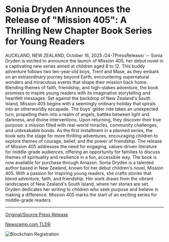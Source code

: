 # Sonia Dryden Announces the Release of "Mission 405": A Thrilling New Chapter Book Series for Young Readers

AUCKLAND, NEW ZEALAND, October 16, 2025 /24-7PressRelease/ -- Sonia Dryden is excited to announce the launch of Mission 405, her debut novel in a captivating new series aimed at children aged 8 to 12. This buddy adventure follows two ten-year-old boys, Trent and Mase, as they embark on an extraordinary journey beyond Earth, encountering supernatural wonders and miraculous events that shape their mission back home. Blending themes of faith, friendship, and high-stakes adventure, the book promises to inspire young readers with its imaginative storytelling and heartfelt messages.  Set against the backdrop of New Zealand's South Island, Mission 405 begins with a seemingly ordinary holiday that spirals into an otherworldly escapade. The boys' glider ride takes an unexpected turn, propelling them into a realm of angels, battles between light and darkness, and divine interventions. Upon returning, they discover their true purpose: a mission filled with real-world miracles, community challenges, and unbreakable bonds. As the first installment in a planned series, the book sets the stage for more thrilling adventures, encouraging children to explore themes of courage, belief, and the power of friendship.  The release of Mission 405 addresses the need for engaging, values-driven literature for middle-grade audiences, offering an opportunity for families to discuss themes of spirituality and resilience in a fun, accessible way. The book is now available for purchase through Amazon.  Sonia Dryden is a talented author based in New Zealand, known for her debut children's novel, Mission 405. With a passion for inspiring young readers, she crafts stories that blend adventure, faith, and friendship. Her work draws from the vibrant landscapes of New Zealand's South Island, where her stories are set. Dryden dedicates her writing to children who seek purpose and believe in making a difference. Mission 405 marks the start of an exciting series for middle-grade readers. 

---

[Original/Source Press Release](https://www.24-7pressrelease.com/press-release/527730/sonia-dryden-announces-the-release-of-mission-405-a-thrilling-new-chapter-book-series-for-young-readers)
                    

[Newsramp.com TLDR](https://newsramp.com/curated-news/sonia-dryden-launches-mission-405-kids-space-adventure-novel/d28394a956700c6b5a3fc6bca75d277c) 

 

 



![Blockchain Registration](https://cdn.newsramp.app/24-7PressRelease/qrcode/2510/16/zealMSVW.webp)